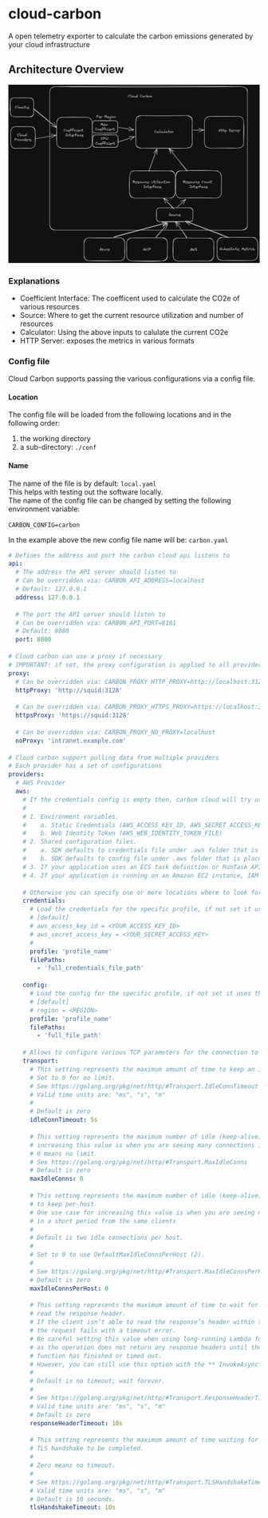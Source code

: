 # cloud-carbon
A open telemetry exporter to calculate the carbon emissions generated by your cloud infrastructure

## Architecture Overview

![cloud carbon acrhitecture](./docs/architecture.png)


### Explanations

- Coefficient Interface: The coefficent used to calculate the CO2e of various resources
- Source: Where to get the current resource utilization and number of resources 
- Calculator: Using the above inputs to calulate the current CO2e
- HTTP Server: exposes the metrics in various formats


### Config file

Cloud Carbon supports passing the various configurations via a config file.

#### Location
The config file will be loaded from the following locations and in the following order:
1. the working directory
2. a sub-directory: `./conf`

#### Name
The name of the file is by default: `local.yaml`  
This helps with testing out the software locally.  
The name of the config file can be changed by setting the following environment variable:  

`CARBON_CONFIG=carbon`  

In the example above the new config file name will be: `carbon.yaml`



```YAML
# Defines the address and port the carbon cloud api listens to
api:
  # The address the API server should listen to
  # Can be overridden via: CARBON_API_ADDRESS=localhost
  # Default: 127.0.0.1
  address: 127.0.0.1

  # The port the API server should listen to
  # Can be overridden via: CARBON_API_PORT=8181
  # Default: 8080
  port: 8080

# Cloud carbon can use a proxy if necessary
# IMPORTANT: if set, the proxy configuration is applied to all providers
proxy:
  # Can be overridden via: CARBON_PROXY_HTTP_PROXY=http://localhost:3128
  httpProxy: 'http://squid:3128'

  # Can be overridden via: CARBON_PROXY_HTTPS_PROXY=https://localhost:3128
  httpsProxy: 'https://squid:3128'

  # Can be overridden via: CARBON_PROXY_NO_PROXY=localhost
  noProxy: 'intranet.example.com'

# Cloud carbon support pulling data from multiple providers
# Each provider has a set of configurations
providers:
  # AWS Provider  
  aws:
    # If the credentials config is empty then, carbon cloud will try use the aws sdk default credentials chain:
    # 
    # 1. Environment variables.
    #    a. Static Credentials (AWS_ACCESS_KEY_ID, AWS_SECRET_ACCESS_KEY, AWS_SESSION_TOKEN)
    #    b. Web Identity Token (AWS_WEB_IDENTITY_TOKEN_FILE)
    # 2. Shared configuration files.
    #    a. SDK defaults to credentials file under .aws folder that is placed in the home folder on your computer.
    #    b. SDK defaults to config file under .aws folder that is placed in the home folder on your computer.
    # 3. If your application uses an ECS task definition or RunTask API operation, IAM role for tasks.
    # 4. If your application is running on an Amazon EC2 instance, IAM role for Amazon EC2.

    # Otherwise you can specify one or more locations where to look for either the credentials or the config or both    
    credentials:
      # Load the credentials for the specific profile, if not set it uses the [default] profile. Example:
      # [default]
      # aws_access_key_id = <YOUR_ACCESS_KEY_ID>
      # aws_secret_access_key = <YOUR_SECRET_ACCESS_KEY>      
      #
      profile: 'profile_name'
      filePaths: 
        - 'full_credentials_file_path'
      
    config:
      # Load the config for the specific profile, if not set it uses the [default] profile. Example:
      # [default]
      # region = <REGION>
      profile: 'profile_name'
      filePaths:
        - 'full_file_path'

    # Allows to configure various TCP parameters for the connection to the AWS API
    transport:
      # This setting represents the maximum amount of time to keep an idle network connection alive between HTTP requests.
      # Set to 0 for no limit.
      # See https://golang.org/pkg/net/http/#Transport.IdleConnTimeout
      # Valid time units are: "ms", "s", "m"
      #
      # Default is zero
      idleConnTimeout: 5s

      # This setting represents the maximum number of idle (keep-alive) connections across all hosts. One use case for 
      # increasing this value is when you are seeing many connections in a short period from the same clients
      # 0 means no limit.
      # See https://golang.org/pkg/net/http/#Transport.MaxIdleConns
      # Default is zero
      maxIdleConns: 0

      # This setting represents the maximum number of idle (keep-alive) connections
      # to keep per-host.
      # One use case for increasing this value is when you are seeing many connections
      # in a short period from the same clients
      #
      # Default is two idle connections per host.
      #
      # Set to 0 to use DefaultMaxIdleConnsPerHost (2).
      #
      # See https://golang.org/pkg/net/http/#Transport.MaxIdleConnsPerHost
      # Default is zero
      maxIdleConnsPerHost: 0

      # This setting represents the maximum amount of time to wait for a client to
      # read the response header.
      # If the client isn’t able to read the response’s header within this duration,
      # the request fails with a timeout error.
      # Be careful setting this value when using long-running Lambda functions,
      # as the operation does not return any response headers until the Lambda
      # function has finished or timed out.
      # However, you can still use this option with the ** InvokeAsync** API operation.
      #
      # Default is no timeout; wait forever.
      # 
      # See https://golang.org/pkg/net/http/#Transport.ResponseHeaderTimeout
      # Valid time units are: "ms", "s", "m"
      # Default is zero
      responseHeaderTimeout: 10s

      # This setting represents the maximum amount of time waiting for a
      # TLS handshake to be completed.
      #
      # Zero means no timeout.
      #
      # See https://golang.org/pkg/net/http/#Transport.TLSHandshakeTimeout
      # Valid time units are: "ms", "s", "m"
      # Default is 10 seconds.
      tlsHandshakeTimeout: 10s


```



